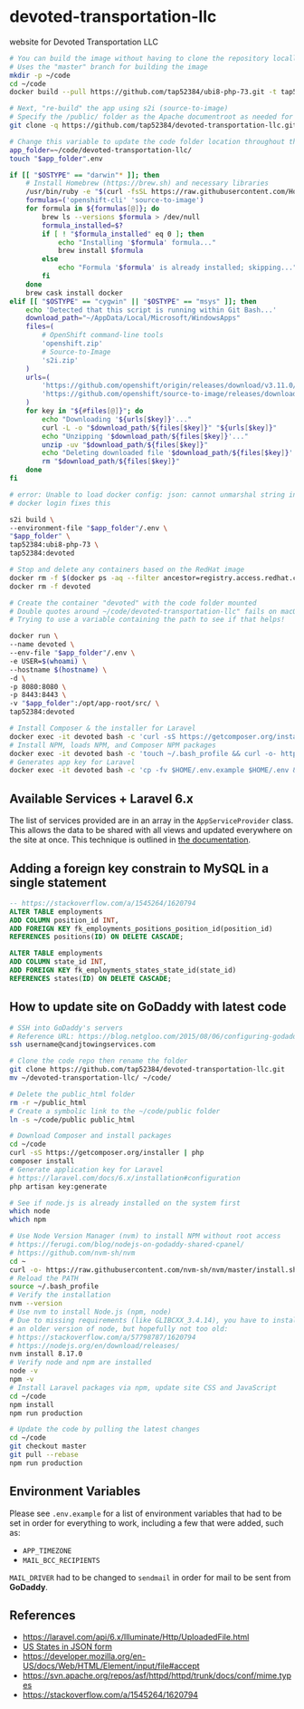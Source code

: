 # devoted-transportation-llc
website for Devoted Transportation LLC

```bash
# You can build the image without having to clone the repository locally
# Uses the "master" branch for building the image
mkdir -p ~/code
cd ~/code
docker build --pull https://github.com/tap52384/ubi8-php-73.git -t tap52384:ubi8-php-73

# Next, "re-build" the app using s2i (source-to-image)
# Specify the /public/ folder as the Apache documentroot as needed for Laravel
git clone -q https://github.com/tap52384/devoted-transportation-llc.git

# Change this variable to update the code folder location throughout this script
app_folder=~/code/devoted-transportation-llc/
touch "$app_folder".env

if [[ "$OSTYPE" == "darwin"* ]]; then
    # Install Homebrew (https://brew.sh) and necessary libraries
    /usr/bin/ruby -e "$(curl -fsSL https://raw.githubusercontent.com/Homebrew/install/master/install)"
    formulas=('openshift-cli' 'source-to-image')
    for formula in ${formulas[@]}; do
        brew ls --versions $formula > /dev/null
        formula_installed=$?
        if [ ! "$formula_installed" eq 0 ]; then
            echo "Installing '$formula' formula..."
            brew install $formula
        else
            echo "Formula '$formula' is already installed; skipping..."
        fi
    done
    brew cask install docker
elif [[ "$OSTYPE" == "cygwin" || "$OSTYPE" == "msys" ]]; then
    echo 'Detected that this script is running within Git Bash...'
    download_path="~/AppData/Local/Microsoft/WindowsApps"
    files=(
        # OpenShift command-line tools
        'openshift.zip'
        # Source-to-Image
        's2i.zip'
    )
    urls=(
        'https://github.com/openshift/origin/releases/download/v3.11.0/openshift-origin-client-tools-v3.11.0-0cbc58b-windows.zip'
        'https://github.com/openshift/source-to-image/releases/download/v1.2.0/source-to-image-v1.2.0-2a579ecd-windows-amd64.zip'
    )
    for key in "${#files[@]}"; do
        echo "Downloading '${urls[$key]}'..."
        curl -L -o "$download_path/${files[$key]}" "${urls[$key]}"
        echo "Unzipping '$download_path/${files[$key]}'..."
        unzip -uv "$download_path/${files[$key]}"
        echo "Deleting downloaded file '$download_path/${files[$key]}'..."
        rm "$download_path/${files[$key]}"
    done
fi

# error: Unable to load docker config: json: cannot unmarshal string into Go value of type docker.dockerConfig
# docker login fixes this

s2i build \
--environment-file "$app_folder"/.env \
"$app_folder" \
tap52384:ubi8-php-73 \
tap52384:devoted

# Stop and delete any containers based on the RedHat image
docker rm -f $(docker ps -aq --filter ancestor=registry.access.redhat.com/ubi8/php-73 --format="{{.ID}}") || true
docker rm -f devoted

# Create the container "devoted" with the code folder mounted
# Double quotes around ~/code/devoted-transportation-llc" fails on macOS, works in Git Bash
# Trying to use a variable containing the path to see if that helps!

docker run \
--name devoted \
--env-file "$app_folder"/.env \
-e USER=$(whoami) \
--hostname $(hostname) \
-d \
-p 8080:8080 \
-p 8443:8443 \
-v "$app_folder":/opt/app-root/src/ \
tap52384:devoted

# Install Composer & the installer for Laravel
docker exec -it devoted bash -c 'curl -sS https://getcomposer.org/installer | php && php composer.phar global require laravel/installer && laravel new .';
# Install NPM, loads NPM, and Composer NPM packages
docker exec -it devoted bash -c 'touch ~/.bash_profile && curl -o- https://raw.githubusercontent.com/nvm-sh/nvm/master/install.sh | bash && source ~/.bash_profile && command -v nvm && echo $NVM_DIR && \. $NVM_DIR/nvm.sh && nvm --version && nvm install 8.17.0 && npm -v && npm install && npm run dev'
# Generates app key for Laravel
docker exec -it devoted bash -c 'cp -fv $HOME/.env.example $HOME/.env && php artisan key:generate && echo "DOCUMENTROOT=/public/" >> $HOME/.env'
```

## Available Services + Laravel 6.x

The list of services provided are in an array in the `AppServiceProvider` class.
This allows the data to be shared with all views and updated everywhere on the
site at once. This technique is outlined in [the documentation](https://laravel.com/docs/6.x/views#sharing-data-with-all-views).

## Adding a foreign key constrain to MySQL in a single statement

```sql
-- https://stackoverflow.com/a/1545264/1620794
ALTER TABLE employments
ADD COLUMN position_id INT,
ADD FOREIGN KEY fk_employments_positions_position_id(position_id)
REFERENCES positions(ID) ON DELETE CASCADE;

ALTER TABLE employments
ADD COLUMN state_id INT,
ADD FOREIGN KEY fk_employments_states_state_id(state_id)
REFERENCES states(ID) ON DELETE CASCADE;
```

## How to update site on GoDaddy with latest code

```bash
# SSH into GoDaddy's servers
# Reference URL: https://blog.netgloo.com/2015/08/06/configuring-godaddys-shared-hosting-for-laravel-and-git/
ssh username@candjtowingservices.com

# Clone the code repo then rename the folder
git clone https://github.com/tap52384/devoted-transportation-llc.git
mv ~/devoted-transportation-llc/ ~/code/

# Delete the public_html folder
rm -r ~/public_html
# Create a symbolic link to the ~/code/public folder
ln -s ~/code/public public_html

# Download Composer and install packages
cd ~/code
curl -sS https://getcomposer.org/installer | php
composer install
# Generate application key for Laravel
# https://laravel.com/docs/6.x/installation#configuration
php artisan key:generate

# See if node.js is already installed on the system first
which node
which npm

# Use Node Version Manager (nvm) to install NPM without root access
# https://ferugi.com/blog/nodejs-on-godaddy-shared-cpanel/
# https://github.com/nvm-sh/nvm
cd ~
curl -o- https://raw.githubusercontent.com/nvm-sh/nvm/master/install.sh | bash
# Reload the PATH
source ~/.bash_profile
# Verify the installation
nvm --version
# Use nvm to install Node.js (npm, node)
# Due to missing requirements (like GLIBCXX_3.4.14), you have to install
# an older version of node, but hopefully not too old:
# https://stackoverflow.com/a/57798787/1620794
# https://nodejs.org/en/download/releases/
nvm install 8.17.0
# Verify node and npm are installed
node -v
npm -v
# Install Laravel packages via npm, update site CSS and JavaScript
cd ~/code
npm install
npm run production

# Update the code by pulling the latest changes
cd ~/code
git checkout master
git pull --rebase
npm run production
```

## Environment Variables

Please see `.env.example` for a list of environment variables that had to be
set in order for everything to work, including a few that were added, such as:

- `APP_TIMEZONE`
- `MAIL_BCC_RECIPIENTS`

`MAIL_DRIVER` had to be changed to `sendmail` in order for mail to be sent from
__GoDaddy__.

## References

- <https://laravel.com/api/6.x/Illuminate/Http/UploadedFile.html>
- [US States in JSON form](https://gist.github.com/mshafrir/2646763)
- <https://developer.mozilla.org/en-US/docs/Web/HTML/Element/input/file#accept>
- <https://svn.apache.org/repos/asf/httpd/httpd/trunk/docs/conf/mime.types>
- <https://stackoverflow.com/a/1545264/1620794>
